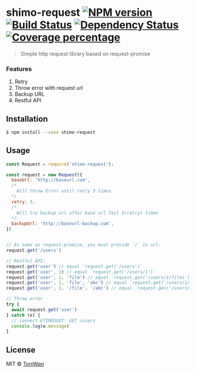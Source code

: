 # shimo-request [![NPM version][npm-image]][npm-url] [![Build Status][travis-image]][travis-url] [![Dependency Status][daviddm-image]][daviddm-url] [![Coverage percentage][coveralls-image]][coveralls-url]
> Simple http request library based on request-promise


### Features

1. Retry
2. Throw error with request url
3. Backup URL
4. Restful API


## Installation

```sh
$ npm install --save shimo-request
```

## Usage

```js
const Request = require('shimo-request');

const request = new Request({
  baseUrl: 'http://baseurl.com',
  /*
    Will throw Error until retry 3 times
  */
  retry: 3,
  /*
    Will try backup url after base url fail 3(retry) times
  */
  backupUrl: 'http://baseurl-backup.com',
})


// As same as request-promise, you must provide `/` in url:
request.get('/users')

// Restful API:
request.get('user') // equal `request.get('/users')`
request.get('user', 1) // equal `request.get('/users/1')`
request.get('user', 1, 'file') // equal `request.get('/users/1/files')`
request.get('user', 1, 'file', 'abc') // equal `request.get('/users/1/files/abc')`
request.get('user', 1, '/file', '/abc') // equal `request.get('/users/1/file/abc')`

// Throw error
try {
  await request.get('user')
} catch (e) {
  // connect ETIMEDOUT: GET /users
  console.log(e.message)
}
```

## License

MIT © [TomWan](https://github.com/wanming)


[npm-image]: https://badge.fury.io/js/shimo-request.svg
[npm-url]: https://npmjs.org/package/shimo-request
[travis-image]: https://travis-ci.org/wanming/shimo-request.svg?branch=master
[travis-url]: https://travis-ci.org/wanming/shimo-request
[daviddm-image]: https://david-dm.org/wanming/shimo-request.svg?theme=shields.io
[daviddm-url]: https://david-dm.org/wanming/shimo-request
[coveralls-image]: https://coveralls.io/repos/wanming/shimo-request/badge.svg
[coveralls-url]: https://coveralls.io/r/wanming/shimo-request
